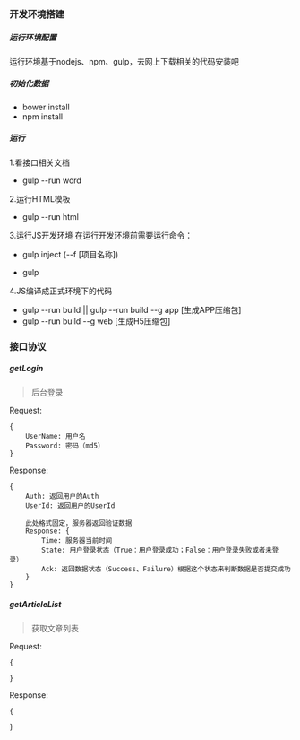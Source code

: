 ### 开发环境搭建

##### 运行环境配置
运行环境基于nodejs、npm、gulp，去网上下载相关的代码安装吧

##### 初始化数据
- bower install
- npm install

##### 运行
1.看接口相关文档
- gulp --run word

2.运行HTML模板
- gulp --run html

3.运行JS开发环境
在运行开发环境前需要运行命令：
- gulp inject (--f [项目名称])

- gulp

4.JS编译成正式环境下的代码
- gulp --run build || gulp --run build --g app [生成APP压缩包]
- gulp --run build --g web  [生成H5压缩包]


### 接口协议

##### getLogin
> 后台登录

Request:
```
{   
    UserName: 用户名
    Password: 密码（md5）
}
````
Response:
```
{
    Auth: 返回用户的Auth
    UserId: 返回用户的UserId

    此处格式固定，服务器返回验证数据
    Response: {
        Time: 服务器当前时间
        State: 用户登录状态（True：用户登录成功；False：用户登录失败或者未登录）
        Ack: 返回数据状态（Success、Failure）根据这个状态来判断数据是否提交成功
    }
}
```

##### getArticleList
>获取文章列表

Request:
```
{

}
```
Response:
```
{
    
}
```